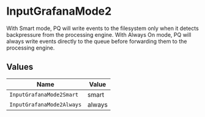 # InputGrafanaMode2

With Smart mode, PQ will write events to the filesystem only when it detects backpressure from the processing engine. With Always On mode, PQ will always write events directly to the queue before forwarding them to the processing engine.


## Values

| Name                      | Value                     |
| ------------------------- | ------------------------- |
| `InputGrafanaMode2Smart`  | smart                     |
| `InputGrafanaMode2Always` | always                    |